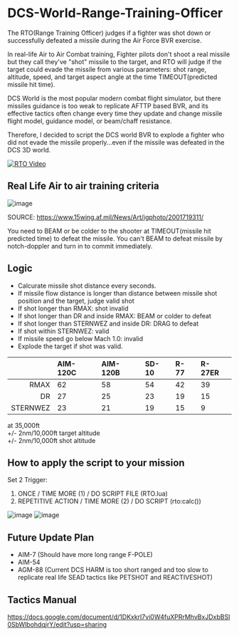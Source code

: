 # DCS-World-Range-Training-Officer

The RTO(Range Training Officer) judges if a fighter was shot down or successfully defeated a missile during the Air Force BVR exercise.

In real-life Air to Air Combat training, Fighter pilots don't shoot a real missile but they call they've "shot" missile to the target, and RTO will judge if the target could evade the missile from various parameters: shot range, altitude, speed, and target aspect angle at the time TIMEOUT(predicted missile hit time).

DCS World is the most popular modern combat flight simulator, but there missiles guidance is too weak to replicate AFTTP based BVR, and its effective tactics often change every time they update and change missile flight model, guidance model, or beam/chaff resistance.

Therefore, I decided to script the DCS world BVR to explode a fighter who did not evade the missile properly...even if the missile was defeated in the DCS 3D world.

[![RTO Video](http://img.youtube.com/vi/M2QO_1vZEnE/0.jpg)](https://www.youtube.com/watch?v=M2QO_1vZEnE "RTO Video")

## Real Life Air to air training criteria

![image](https://user-images.githubusercontent.com/32677587/108588285-9d3bd000-739b-11eb-8d97-dfe63363faf6.png)

SOURCE: https://www.15wing.af.mil/News/Art/igphoto/2001719311/

You need to BEAM or be colder to the shooter at TIMEOUT(missile hit predicted time) to defeat the missile. You can't BEAM to defeat missile by notch-doppler and turn in to commit immediately. 

## Logic

- Calcurate missile shot distance every seconds.
- If missile flow distance is longer than distance between missile shot position and the target, judge valid shot
- If shot longer than RMAX: shot invalid
- If shot longer than DR and inside RMAX: BEAM or colder to defeat
- If shot longer than STERNWEZ and inside DR: DRAG to defeat
- If shot within STERNWEZ: valid
- If missile speed go below Mach 1.0: invalid
- Explode the target if shot was valid.

||AIM-120C|AIM-120B|SD-10|R-77|R-27ER|
|-:|:-|:-|:-|:-|:-|
|RMAX|62|58|54|42|39|
|DR|27|25|23|19|15|
|STERNWEZ|23|21|19|15|9|

at 35,000ft  
+/- 2nm/10,000ft target altitude  
+/- 2nm/10,000ft shot altitude


## How to apply the script to your mission

Set 2 Trigger:

1. ONCE              / TIME MORE (1) / DO SCRIPT FILE (RTO.lua)
2. REPETITIVE ACTION / TIME MORE (2) / DO SCRIPT (rto:calc())

![image](https://user-images.githubusercontent.com/32677587/108588342-028fc100-739c-11eb-91f5-9005a0f349cb.png)
![image](https://user-images.githubusercontent.com/32677587/108588374-2ce17e80-739c-11eb-9178-0698bc76e36c.png)

## Future Update Plan

- AIM-7
(Should have more long range F-POLE)
- AIM-54
- AGM-88
(Current DCS HARM is too short ranged and too slow to replicate real life SEAD tactics like PETSHOT and REACTIVESHOT)

## Tactics Manual

https://docs.google.com/document/d/1DKxkrI7vi0W4fuXPRrMhvBxJDxbBSI0SbWlbohdqjrY/edit?usp=sharing
